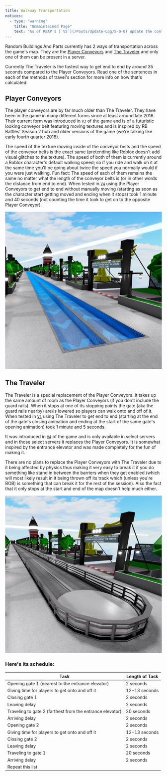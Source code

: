 ```yaml
---
title: Walkway Transportation
notices:
  - type: "warning"
    title: "Unmaintained Page"
    text: "As of RBAP's [`V5`](/Posts/Update-Log/5-0-0) update the content featured on this page is no longer very accurate as The Traveler has gone unused since that update due to multiple reasons."
---
```


Random Buildings And Parts currently has 2 ways of transportation across the game's map. They are the [Player Conveyors](/Wiki/Map-Transportation#player-conveyors) and [The Traveler](/Wiki/Map-Transportation#the-traveler) and only one of them can be present in a server.

Currently The Traveler is the fastest way to get end to end by around 35 seconds compared to the Player Conveyors. Read one of the sentences in each of the methods of travel's section for more info on how that's calculated.

## Player Conveyors

The player conveyors are by far much older than The Traveler. They have been in the game in many different forms since at least around late 2018. Their current form was introduced in [`V3`](/Posts/Update-Log/3-0-0) of the game and is of a futuristic looking conveyor belt featuring moving textures and is inspired by RB Battles' Season 2 hub and older versions of the game (we're talking like early fourth quarter 2018).

The speed of the texture moving inside of the conveyor belts and the speed of the conveyor belts is the exact same (pretending like Roblox doesn't add visual glitches to the texture). The speed of both of them is currently around a Roblox character's default walking speed; so if you ride and walk on it at the same time you'll be going about twice the speed you normally would if you were just walking. Fun fact: The speed of each of them remains the same no matter what the length of the conveyor belts is (or in other words the distance from end to end). When tested in [`V4`](/Posts/Update-Log/4-0-0) using the Player Conveyors to get end to end without manually moving (starting as soon as the character start getting moved and ending when it stops) took 1 minute and 40 seconds (not counting the time it took to get on to the opposite Player Conveyor).

![](/Assets/Images/Walkway-Transportation/Player%20Conveyors.png)

## The Traveler

The Traveler is a special replacement of the Player Conveyors. It takes up the same amount of room as the Player Conveyors (if you don't include the guard rails). When it stops at one of its stopping points the gate (aka the guard rails nearby) are/is lowered so players can walk onto and off of it. When tested in [`V4`](/Posts/Update-Log/4-0-0) using The Traveler to get end to end (starting at the end of the gate's closing animation and ending at the start of the same gate's opening animation) took 1 minute and 5 seconds.

It was introduced in [`V4`](/Posts/Update-Log/4-0-0) of the game and is only available in select servers and in those select servers it replaces the Player Conveyors. It is somewhat inspired by the entrance elevator and was made completely for the fun of making it.

There are no plans to replace the Player Conveyors with The Traveler due to it being affected by physics thus making it very easy to break it if you do something like stand in between the barriers when they get enabled (which will most likely result in it being thrown off its track which (unless you're BOB) is something that can break it for the rest of the session). Also the fact that it only stops at the start and end of the map doesn't help much either.

![](/Assets/Images/Walkway-Transportation/The%20Traveler.png)

### Here's its schedule:

| Task | Length of Task |
|-|-|
| Opening gate 1 (nearest to the entrance elevator) | 2 seconds |
| Giving time for players to get onto and off it | 12-13 seconds |
| Closing gate 1 | 2 seconds |
| Leaving delay | 2 seconds |
| Traveling to gate 2 (farthest from the entrance elevator) | 20 seconds |
| Arriving delay | 2 seconds |
| Opening gate 2 | 2 seconds |
| Giving time for players to get onto and off it | 12-13 seconds |
| Closing gate 2 | 2 seconds |
| Leaving delay | 2 seconds |
| Traveling to gate 1 | 20 seconds |
| Arriving delay | 2 seconds |
| Repeat this list |  |
